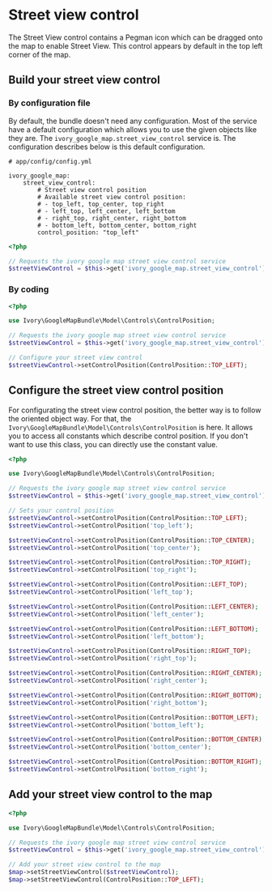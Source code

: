 # Street view control

The Street View control contains a Pegman icon which can be dragged onto the map to enable Street View.
This control appears by default in the top left corner of the map.

## Build your street view control

### By configuration file

By default, the bundle doesn't need any configuration. Most of the service have a default configuration which allows you to use the given objects like they are.
The ``ivory_google_map.street_view_control`` service is. The configuration describes below is this default configuration.

```
# app/config/config.yml

ivory_google_map:
    street_view_control:
        # Street view control position
        # Available street view control position:
        # - top_left, top_center, top_right
        # - left_top, left_center, left_bottom
        # - right_top, right_center, right_bottom
        # - bottom_left, bottom_center, bottom_right
        control_position: "top_left"
```

``` php
<?php

// Requests the ivory google map street view control service
$streetViewControl = $this->get('ivory_google_map.street_view_control');
```

### By coding

``` php
<?php

use Ivory\GoogleMapBundle\Model\Controls\ControlPosition;

// Requests the ivory google map street view control service
$streetViewControl = $this->get('ivory_google_map.street_view_control');

// Configure your street view control
$streetViewControl->setControlPosition(ControlPosition::TOP_LEFT);
```

## Configure the street view control position

For configurating the street view control position, the better way is to follow the oriented object way. For that, the ``Ivory\GoogleMapBundle\Model\Controls\ControlPosition`` is here.
It allows you to access all constants which describe control position. If you don't want to use this class, you can directly use the constant value.

``` php
<?php

use Ivory\GoogleMapBundle\Model\Controls\ControlPosition;

// Requests the ivory google map street view control service
$streetViewControl = $this->get('ivory_google_map.street_view_control');

// Sets your control position
$streetViewControl->setControlPosition(ControlPosition::TOP_LEFT);
$streetViewControl->setControlPosition('top_left');

$streetViewControl->setControlPosition(ControlPosition::TOP_CENTER);
$streetViewControl->setControlPosition('top_center');

$streetViewControl->setControlPosition(ControlPosition::TOP_RIGHT);
$streetViewControl->setControlPosition('top_right');

$streetViewControl->setControlPosition(ControlPosition::LEFT_TOP);
$streetViewControl->setControlPosition('left_top');

$streetViewControl->setControlPosition(ControlPosition::LEFT_CENTER);
$streetViewControl->setControlPosition('left_center');

$streetViewControl->setControlPosition(ControlPosition::LEFT_BOTTOM);
$streetViewControl->setControlPosition('left_bottom');

$streetViewControl->setControlPosition(ControlPosition::RIGHT_TOP);
$streetViewControl->setControlPosition('right_top');

$streetViewControl->setControlPosition(ControlPosition::RIGHT_CENTER);
$streetViewControl->setControlPosition('right_center');

$streetViewControl->setControlPosition(ControlPosition::RIGHT_BOTTOM);
$streetViewControl->setControlPosition('right_bottom');

$streetViewControl->setControlPosition(ControlPosition::BOTTOM_LEFT);
$streetViewControl->setControlPosition('bottom_left');

$streetViewControl->setControlPosition(ControlPosition::BOTTOM_CENTER);
$streetViewControl->setControlPosition('bottom_center');

$streetViewControl->setControlPosition(ControlPosition::BOTTOM_RIGHT);
$streetViewControl->setControlPosition('bottom_right');
```

## Add your street view control to the map

``` php
<?php

use Ivory\GoogleMapBundle\Model\Controls\ControlPosition;

// Requests the ivory google map street view control service
$streetViewControl = $this->get('ivory_google_map.street_view_control');

// Add your street view control to the map
$map->setStreetViewControl($streetViewControl);
$map->setStreetViewControl(ControlPosition::TOP_LEFT);
```
